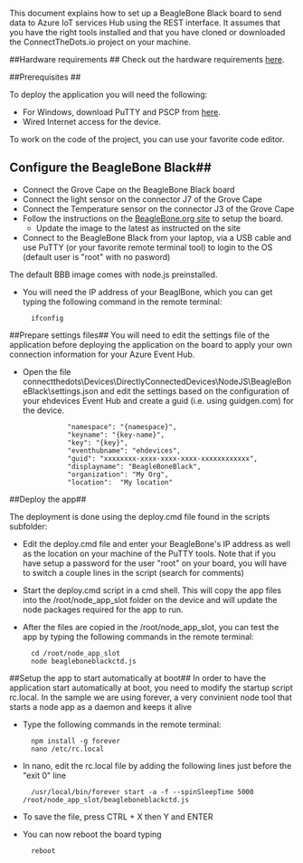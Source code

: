 This document explains how to set up a BeagleBone Black board to send data to Azure IoT services Hub using the REST interface. 
It assumes that you have the right tools installed and that you have cloned or downloaded the ConnectTheDots.io project on your machine.

##Hardware requirements ##
Check out the hardware requirements [here](hardware.md).

##Prerequisites ##

To deploy the application you will need the following:

* For Windows, download PuTTY and PSCP from [here](http://www.putty.org/).
* Wired Internet access for the device.

To work on the code of the project, you can use your favorite code editor. 

## Configure the BeagleBone Black##

* Connect the Grove Cape on the BeagleBone Black board
* Connect the light sensor on the connector J7 of the Grove Cape
* Connect the Temperature sensor on the connector J3 of the Grove Cape
* Follow the instructions on the [BeagleBone.org site](http://beagleboard.org/getting-started) to setup the board.
    * Update the image to the latest as instructed on the site  
* Connect to the BeagleBone Black from your laptop, via a USB cable and use PuTTY (or your favorite remote terminal tool) to login to the OS (default user is "root" with no pasword)
    
The default BBB image comes with node.js preinstalled.

* You will need the IP address of your BeaglBone, which  you can get typing the following command in the remote terminal:

        ifconfig

##Prepare settings files##
You will need to edit the settings file of the application before deploying the application on the board to apply your own connection information for your Azure Event Hub.

* Open the file connectthedots\Devices\DirectlyConnectedDevices\NodeJS\BeagleBoneBlack\settings.json and edit the settings based on the configuration of your ehdevices Event Hub and create a guid (i.e. using guidgen.com) for the device.

                 "namespace": "{namespace}",
                 "keyname": "{key-name}",
                 "key": "{key}",
                 "eventhubname": "ehdevices",
                 "guid": "xxxxxxxx-xxxx-xxxx-xxxx-xxxxxxxxxxxx",
                 "displayname": "BeagleBoneBlack",
                 "organization": "My Org",
                 "location":  "My location"

##Deploy the app##

The deployment is done using the deploy.cmd file found in the scripts subfolder:

* Edit the deploy.cmd file and enter your BeagleBone's IP address as well as the location on your machine of the PuTTY tools. Note that if you have setup a password for the user "root" on your board, you will have to switch a couple lines in the script (search for comments)
* Start the deploy.cmd script in a cmd shell. This will copy the app files into the /root/node_app_slot folder on the device and will update the node packages required for the app to run.
* After the files are copied in the /root/node_app_slot, you can test the app by typing the following commands in the remote terminal:

        cd /root/node_app_slot
        node beagleboneblackctd.js

##Setup the app to start automatically at boot##
 In order to have the application start automatically at boot, you need to modify the startup script rc.local.
 In the sample we are using forever, a very convinient node tool that starts a node app as a daemon and keeps it alive

* Type the following commands in the remote terminal:

        npm install -g forever
        nano /etc/rc.local
    
* In nano, edit the rc.local file by adding the following lines just before the "exit 0" line

        /usr/local/bin/forever start -a -f --spinSleepTime 5000 /root/node_app_slot/beagleboneblackctd.js
    
* To save the file, press CTRL + X then Y and ENTER
* You can now reboot the board typing 

        reboot
    
    
      


